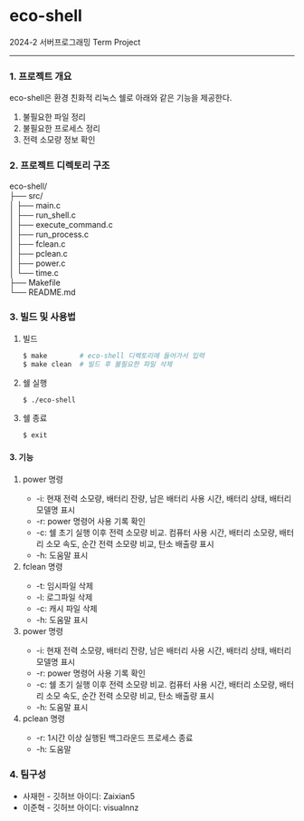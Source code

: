 # eco-shell
2024-2 서버프로그래밍 Term Project

<hr>

<h3>1. 프로젝트 개요</h3>
    <p>eco-shell은 환경 친화적 리눅스 쉘로 아래와 같은 기능을 제공한다.</p>
    <ol>
        <li>불필요한 파일 정리</li>
        <li>불필요한 프로세스 정리</li>
        <li>전력 소모량 정보 확인</li>
    </ol>

<h3>2. 프로젝트 디렉토리 구조</h3>

eco-shell/<br>
├── src/<br>
│   ├── main.c<br>
│   ├── run_shell.c<br>
│   ├── execute_command.c<br>
│   ├── run_process.c<br>
│   ├── fclean.c<br>
│   ├── pclean.c<br>
│   ├── power.c<br>
│   └── time.c<br>
├── Makefile<br>
└── README.md<br>

<h3>3. 빌드 및 사용법</h3>
<ol>
<li>빌드</li>

```bash
$ make        # eco-shell 디렉토리에 들어가서 입력
$ make clean  # 빌드 후 불필요한 파일 삭제
```

<li>쉘 실행</li>

```bash
$ ./eco-shell
```

<li>쉘 종료</li>

```bash
$ exit
```
</ol>

<h4>3. 기능</h4>
<ol>
    <li>power 명령</li>
        <ul>
            <li>-i: 현재 전력 소모량, 배터리 잔량, 남은 배터리 사용 시간, 배터리 상태, 배터리 모델명 표시</li>
            <li>-r: power 명령어 사용 기록 확인</li>
            <li>-c: 쉘 초기 실행 이후 전력 소모량 비교. 컴퓨터 사용 시간, 배터리 소모량, 배터리 소모 속도, 순간 전력 소모량 비교, 탄소 배출량 표시</li>
            <li>-h: 도움말 표시</li>
        </ul>
    <li>fclean 명령</li>
        <ul>
            <li>-t: 임시파일 삭제</li>
            <li>-l: 로그파일 삭제</li>
            <li>-c: 캐시 파일 삭제</li>
            <li>-h: 도움말 표시</li>
        </ul>
    <li>power 명령</li>
        <ul>
            <li>-i: 현재 전력 소모량, 배터리 잔량, 남은 배터리 사용 시간, 배터리 상태, 배터리 모델명 표시</li>
            <li>-r: power 명령어 사용 기록 확인</li>
            <li>-c: 쉘 초기 실행 이후 전력 소모량 비교. 컴퓨터 사용 시간, 배터리 소모량, 배터리 소모 속도, 순간 전력 소모량 비교, 탄소 배출량 표시</li>
            <li>-h: 도움말 표시</li>
        </ul>
    <li>pclean 명령</li>
        <ul>
            <li>-r: 1시간 이상 실행된 백그라운드 프로세스 종료</li>
            <li>-h: 도움말</li>
        </ul>
</ol>
<h3>4. 팀구성</h3>
        <ul>
            <li>사재헌 - 깃허브 아이디: Zaixian5</li>
            <li>이준혁 - 깃허브 아이디: visualnnz</li>
        </ul>
